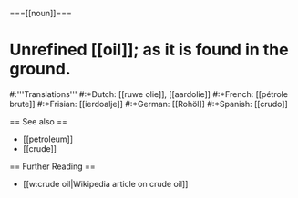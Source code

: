 ===[[noun]]===
# Unrefined [[oil]]; as it is found in the ground.
#:'''Translations'''
#:*Dutch: [[ruwe olie]], [[aardolie]]
#:*French: [[pétrole brute]]
#:*Frisian: [[ierdoalje]]
#:*German: [[Rohöl]]
#:*Spanish: [[crudo]]

== See also ==
* [[petroleum]]
* [[crude]]

== Further Reading ==
* [[w:crude oil|Wikipedia article on crude oil]]
